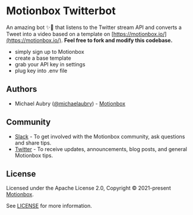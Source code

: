 # Motionbox Twitterbot

An amazing bot ✨🤖 that listens to the Twitter stream API and converts a Tweet into a video based on a template on [https://motionbox.io/](https://motionbox.io/). **Feel free to fork and modify this codebase.**

- simply sign up to Motionbox
- create a base template
- grab your API key in settings
- plug key into .env file

## Authors

- Michael Aubry ([@michaelaubry](https://twitter.com/michaelaubry)) - [Motionbox](https://motionbox.io)

## Community

- [Slack](https://join.slack.com/t/motionboxio/shared_invite/zt-nftkjp69-BYAD1dYoyT7z37o~3HmXJw) - To get involved with the Motionbox community, ask questions and share tips.
- [Twitter](https://twitter.com/_motionbox) - To receive updates, announcements, blog posts, and general Motionbox tips.

## License

Licensed under the Apache License 2.0, Copyright © 2021-present [Motionbox](https://motionbox.io).

See [LICENSE](./LICENSE) for more information.
